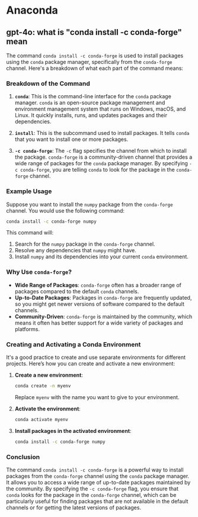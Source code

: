 # Anaconda



## gpt-4o: what is "conda install -c conda-forge" mean

The command `conda install -c conda-forge` is used to install packages using the `conda` package manager, specifically from the `conda-forge` channel. Here's a breakdown of what each part of the command means:

### Breakdown of the Command

1. **`conda`**: This is the command-line interface for the `conda` package manager. `conda` is an open-source package management and environment management system that runs on Windows, macOS, and Linux. It quickly installs, runs, and updates packages and their dependencies.

2. **`install`**: This is the subcommand used to install packages. It tells `conda` that you want to install one or more packages.

3. **`-c conda-forge`**: The `-c` flag specifies the channel from which to install the package. `conda-forge` is a community-driven channel that provides a wide range of packages for the `conda` package manager. By specifying `-c conda-forge`, you are telling `conda` to look for the package in the `conda-forge` channel.

### Example Usage

Suppose you want to install the `numpy` package from the `conda-forge` channel. You would use the following command:

```sh
conda install -c conda-forge numpy
```

This command will:

1. Search for the `numpy` package in the `conda-forge` channel.
2. Resolve any dependencies that `numpy` might have.
3. Install `numpy` and its dependencies into your current `conda` environment.

### Why Use `conda-forge`?

- **Wide Range of Packages**: `conda-forge` often has a broader range of packages compared to the default `conda` channels.
- **Up-to-Date Packages**: Packages in `conda-forge` are frequently updated, so you might get newer versions of software compared to the default channels.
- **Community-Driven**: `conda-forge` is maintained by the community, which means it often has better support for a wide variety of packages and platforms.

### Creating and Activating a Conda Environment

It's a good practice to create and use separate environments for different projects. Here’s how you can create and activate a new environment:

1. **Create a new environment**:

    ```sh
    conda create -n myenv
    ```

    Replace `myenv` with the name you want to give to your environment.

2. **Activate the environment**:

    ```sh
    conda activate myenv
    ```

3. **Install packages in the activated environment**:

    ```sh
    conda install -c conda-forge numpy
    ```

### Conclusion

The command `conda install -c conda-forge` is a powerful way to install packages from the `conda-forge` channel using the `conda` package manager. It allows you to access a wide range of up-to-date packages maintained by the community. By specifying the `-c conda-forge` flag, you ensure that `conda` looks for the package in the `conda-forge` channel, which can be particularly useful for finding packages that are not available in the default channels or for getting the latest versions of packages.